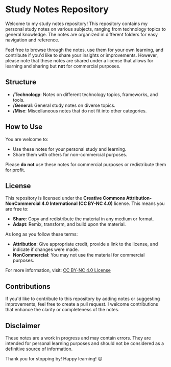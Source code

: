 
# Study Notes Repository

Welcome to my study notes repository! This repository contains my personal study notes on various subjects, ranging from technology topics to general knowledge. The notes are organized in different folders for easy navigation and reference.

Feel free to browse through the notes, use them for your own learning, and contribute if you'd like to share your insights or improvements. However, please note that these notes are shared under a license that allows for learning and sharing but **not** for commercial purposes.

## Structure

- **/Technology**: Notes on different technology topics, frameworks, and tools.
- **/General**: General study notes on diverse topics.
- **/Misc**: Miscellaneous notes that do not fit into other categories.

## How to Use

You are welcome to:
- Use these notes for your personal study and learning.
- Share them with others for non-commercial purposes.

Please **do not** use these notes for commercial purposes or redistribute them for profit.

## License

This repository is licensed under the **Creative Commons Attribution-NonCommercial 4.0 International (CC BY-NC 4.0)** license. This means you are free to:

- **Share**: Copy and redistribute the material in any medium or format.
- **Adapt**: Remix, transform, and build upon the material.

As long as you follow these terms:
- **Attribution**: Give appropriate credit, provide a link to the license, and indicate if changes were made.
- **NonCommercial**: You may not use the material for commercial purposes.

For more information, visit: [CC BY-NC 4.0 License](https://creativecommons.org/licenses/by-nc/4.0/)

## Contributions

If you'd like to contribute to this repository by adding notes or suggesting improvements, feel free to create a pull request. I welcome contributions that enhance the clarity or completeness of the notes.

## Disclaimer

These notes are a work in progress and may contain errors. They are intended for personal learning purposes and should not be considered as a definitive source of information.

Thank you for stopping by! Happy learning! 😊
